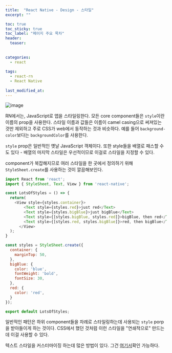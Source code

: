 ```yaml
---
title:  "React Native - Design - 스타일"
excerpt: ""

toc: true
toc_sticky: true
toc_label: "페이지 주요 목차"
header:
  teaser: 
  
  
categories:
  - react
  
tags:
  - react-rn
  - React Native
  
last_modified_at: 
---
```


![image](https://user-images.githubusercontent.com/41438361/90485901-2404bb80-e173-11ea-8aaf-141b0555134b.png)

RN에서는, JavaScript로 앱을 스타일링한다. 모든 core component들은 `style`이란 이름의 prop을 사용한다.
스타일 이름과 값들은 이름이 camel casing으로 써져있는 것만 제외하고 주로 CSS가 web에서 동작하는 것과 비슷하다.
예를 들어 `background-color`보다는 `backgroundColor`를 사용한다.

`style` prop은 일반적인 옛날 JavaScript 객체이다. 또한 style들을 배열로 패스할 수도 있다 - 배열의 마지막 스타일은 우선적이므로 이걸로 
스타일을 지정할 수 있다.

component가 복잡해지므로 여러 스타일을 한 곳에서 정의하기 위해 `StyleSheet.create`를 사용하는 것이 깔끔해보인다.

```js
import React from 'react';
import { StyleSheet, Text, View } from 'react-native';

const LotsOfStyles = () => {
  return(
    <View style={styles.container}>
        <Text style={styles.red}>just red</Text>
        <Text style={styles.bigBlue}>just bigBlue</Text>
        <Text style={[styles.bigBlue, styles.red]}>bigBlue, then red</Text>
        <Text style={[styles.red, styles.bigBlue]}>red, then bigBlue</Text>
      </View>
  );
}

const styles = StyleSheet.create({
  container: {
    marginTop: 50,
  },
  bigBlue: {
    color: 'blue',
    fontWeight: 'bold',
    fontSize: 30,
  },
  red: {
    color: 'red',
  }
});

export default LotsOfStyles;
```

일반적인 패턴은 하위 component들을 차례로 스타일링하는데 사용되는 `style` porp을 받아들이게 하는 것이다.
CSS에서 했던 것처럼 이런 스타일을 "연쇄적으로" 만드는데 이걸 사용할 수 있다.

텍스트 스타일을 커스터마이징 하는데 많은 방법이 있다. 그건 [여기서](https://reactnative.dev/docs/text)확인 가능하다.



